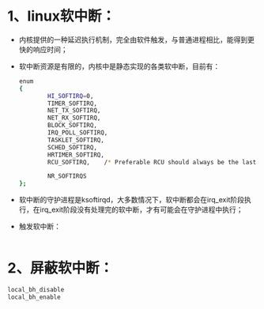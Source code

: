 # 1、linux软中断：

* 内核提供的一种延迟执行机制，完全由软件触发，与普通进程相比，能得到更快的响应时间；

* 软中断资源是有限的，内核中是静态实现的各类软中断，目前有：
  
  ```bash
  enum
  {
          HI_SOFTIRQ=0,
          TIMER_SOFTIRQ,
          NET_TX_SOFTIRQ,
          NET_RX_SOFTIRQ,
          BLOCK_SOFTIRQ,
          IRQ_POLL_SOFTIRQ,
          TASKLET_SOFTIRQ,
          SCHED_SOFTIRQ,
          HRTIMER_SOFTIRQ,
          RCU_SOFTIRQ,    /* Preferable RCU should always be the last softirq */
  
          NR_SOFTIRQS
  };
  ```

* 软中断的守护进程是ksoftirqd，大多数情况下，软中断都会在irq_exit阶段执行，在irq_exit阶段没有处理完的软中断，才有可能会在守护进程中执行；

* 触发软中断：
  
  ```bash
  
  ```

# 2、屏蔽软中断：

```bash
local_bh_disable
local_bh_enable
```
